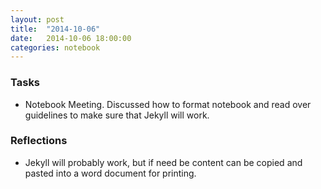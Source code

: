 ```yaml
---
layout: post
title:  "2014-10-06"
date:   2014-10-06 18:00:00
categories: notebook
---
```


### Tasks
- Notebook Meeting. Discussed how to format notebook and read over guidelines to make sure that Jekyll will work.

### Reflections
- Jekyll will probably work, but if need be content can be copied and pasted into a word document for printing.
